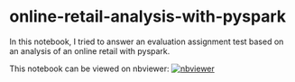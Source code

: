 # online-retail-analysis-with-pyspark
In this notebook, I tried to answer an evaluation assignment test based on an analysis of an online retail with pyspark.

This notebook can be viewed on nbviewer: [![nbviewer](https://img.shields.io/badge/render-nbviewer-orange.svg)](https://nbviewer.jupyter.org/github/mnassrib/online-retail-analysis-with-pyspark/blob/master/test_report.ipynb)
